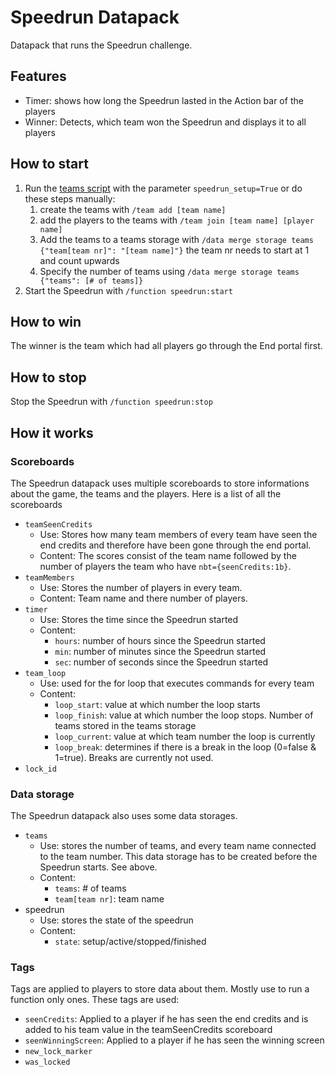 # Speedrun Datapack
Datapack that runs the Speedrun challenge.

## Features
- Timer: shows how long the Speedrun lasted in the Action bar of the players
- Winner: Detects, which team won the Speedrun and displays it to all players

## How to start
1. Run the [teams script](/create_teams) with the parameter `speedrun_setup=True` or do these steps manually:
   1. create the teams with `/team add [team name]`
   2. add the players to the teams with `/team join [team name] [player name]`
   3. Add the teams to a teams storage  with `/data merge storage teams {"team[team nr]": "[team name]"}` the team nr needs to start at 1 and count upwards
   4. Specify the number of teams using `/data merge storage teams {"teams": [# of teams]}`
2. Start the Speedrun with `/function speedrun:start`

## How to win
The winner is the team which had all players go through the End portal first.

## How to stop
Stop the Speedrun with `/function speedrun:stop`

## How it works

### Scoreboards
The Speedrun datapack uses multiple scoreboards to store informations about the
game, the teams and the players.
Here is a list of all the scoreboards
- `teamSeenCredits`
  - Use: Stores how many team members of every team have seen the end credits and
  therefore have been gone through the end portal.
  - Content: The scores consist of the team name followed by the number of players the
  team who have `nbt={seenCredits:1b}`.
- `teamMembers`
  - Use: Stores the number of players in every team.
  - Content: Team name and there number of players.
- `timer`
  - Use: Stores the time since the Speedrun started
  - Content:
    - `hours`: number of hours since the Speedrun started
    - `min`: number of minutes since the Speedrun started
    - `sec`: number of seconds since the Speedrun started
- `team_loop`
  - Use: used for the for loop that executes commands for every team
  - Content:
    - `loop_start`: value at which number the loop starts
    - `loop_finish`: value at which number the loop stops. Number of teams stored in the teams storage
    - `loop_current`: value at which team number the loop is currently
    - `loop_break`: determines if there is a break in the loop (0=false & 1=true). Breaks are currently not used.
- `lock_id`


### Data storage
The Speedrun datapack also uses some data storages.
- `teams`
  - Use: stores the number of teams, and every team name connected to the team number.
    This data storage has to be created before the Speedrun starts. See above.
  - Content:
    - `teams`: # of teams
    - `team[team nr]`: team name
- speedrun
  - Use: stores the state of the speedrun
  - Content:
    - `state`: setup/active/stopped/finished


### Tags
Tags are applied to players to store data about them. Mostly use to run a function only ones. These tags are used:
- `seenCredits`: Applied to a player if he has seen the end credits and is added to his team value in the teamSeenCredits scoreboard
- `seenWinningScreen`: Applied to a player if he has seen the winning screen
- `new_lock_marker`
- `was_locked`
